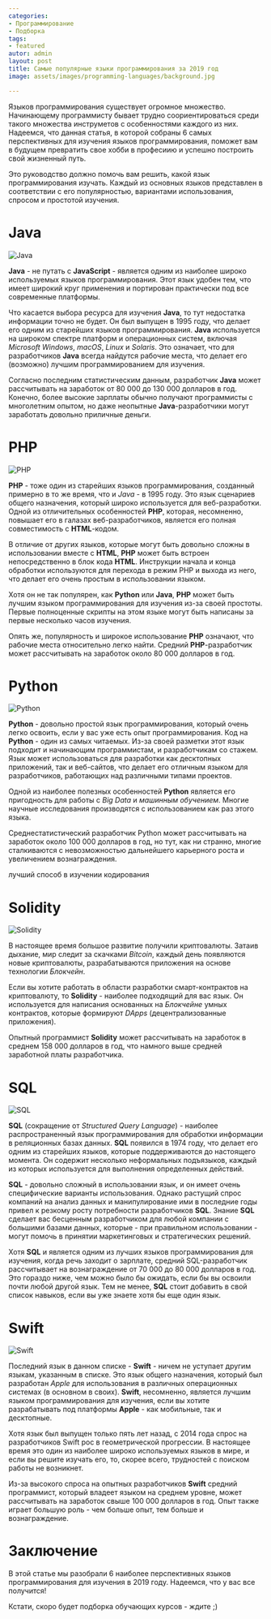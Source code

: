 ```yaml
---
categories:
- Программирование
- Подборка
tags:
- featured
autor: admin
layout: post
title: Самые популярные языки программирования за 2019 год
image: assets/images/programming-languages/background.jpg

---
```

Языков программирования существует огромное множество. Начинающему программисту бывает трудно соориентироваться среди такого множества инструметов с особенностями каждого из них. Надеемся, что данная статья, в которой собраны 6 самых перспективных для изучения языков программирования, поможет вам в будущем превратить свое хобби в професиию и успешно построить свой жизненный путь.

Это руководство должно помочь вам решить, какой язык программирования изучать. Каждый из основных языков представлен в соответствии с его популярностью, вариантами использования, спросом и простотой изучения.

# Java

![Java](https://coding-ti.me/assets/images/programming-languages/java.jpg)

**Java** - не путать с **JavaScript** - является одним из наиболее широко используемых языков программирования. Этот язык удобен тем, что имеет широкий круг применения и портирован практически под все современные платформы.

Что касается выбора ресурса для изучения **Java**, то тут недостатка информации точно не будет. Он был выпущен в 1995 году, что делает его одним из старейших языков программирования. **Java** используется на широком спектре платформ и операционных систем, включая *Microsoft Windows*, *macOS*, *Linux* и *Solaris*. Это означает, что для разработчиков **Java** всегда найдутся рабочие места, что делает его (возможно) лучшим программированием для изучения.

Согласно последним статистическим данным, разработчик **Java** может рассчитывать на заработок от 80 000 до 130 000 долларов в год. Конечно, более высокие зарплаты обычно получают программисты с многолетним опытом, но даже неопытные **Java**-разработчики могут заработать довольно приличные деньги.

# PHP

![PHP](https://coding-ti.me/assets/images/programming-languages/php.jpg)

**PHP** - тоже один из старейших языков программирования, созданный примерно в то же время, что и *Java* - в 1995 году. Это язык сценариев общего назначения, который широко используется для веб-разработки. Одной из отличительных особенностей **PHP**, которая, несомненно, повышает его в галазах веб-разработчиков, является его полная совместимость с **HTML**-кодом.

В отличие от других языков, которые могут быть довольно сложны в использовании вместе с **HTML**, **PHP** может быть встроен непосредственно в блок кода **HTML**. Инструкции начала и конца обработки используются для перехода в режим PHP и выхода из него, что делает его очень простым в использовании языком.

Хотя он не так популярен, как **Python** или **Java**, **PHP** может быть лучшим языком программирования для изучения из-за своей простоты. Первые полноценные скрипты на этом языке могут быть написаны за первые несколько часов изучения.

Опять же, популярность и широкое использование **PHP** означают, что рабочие места относительно легко найти. Средний **PHP**-разработчик может рассчитывать на заработок около 80 000 долларов в год.

# Python

![Python](https://coding-ti.me/assets/images/programming-languages/python.jpg)

**Python** - довольно простой язык программирования, который очень легко освоить, если у вас уже есть опыт программирования. Код на **Python** - один из самых читаемых. Из-за своей разметки этот язык подходит и начинающим программистам, и разработчикам со стажем. Язык может использоваться для разработки как десктопных приложений, так и веб-сайтов, что делает его отличным языком для разработчиков, работающих над различными типами проектов.

Одной из наиболее полезных особенностей **Python** является его пригодность для работы с *Big Data* и *машинным обучением*. Многие научные исследования производятся с использованием как раз этого языка.

Среднестатистический разработчик Python может рассчитывать на заработок около 100 000 долларов в год, но тут, как ни странно, многие сталкиваются с невозможностью дальнейшего карьерного роста и увеличением вознаграждения.

лучший способ в изучении кодирования

# Solidity

![Solidity](https://coding-ti.me/assets/images/programming-languages/solidity.jpg)

В настоящее время большое развитие получили криптовалюты. Затаив дыхание, мир следит за скачками *Bitcoin*, каждый день появляются новые криптовалюты, разрабатываются приложения на основе технологии *Блокчейн*.

Если вы хотите работать в области разработки смарт-контрактов на криптовалюту, то **Solidity** - наиболее подходящий для вас язык. Он используется для написания основанных на *Блокчейне* умных контрактов, которые формируют *DApps* (децентрализованные приложения).

Опытный программист **Solidity** может рассчитывать на заработок в среднем 158 000 долларов в год, что намного выше средней заработной платы разработчика. 

# SQL

![SQL](https://coding-ti.me/assets/images/programming-languages/sql.png)

**SQL** (сокращение от *Structured Query Language*) - наиболее распространенный язык программирования для обработки информации в реляционных базах данных. **SQL** появился в 1974 году, что делает его одним из старейших языков, которые поддерживаются до настоящего момента. Он содержит несколько неформальных подъязыков, каждый из которых используется для выполнения определенных действий.

**SQL** - довольно сложный в использовании язык, и он имеет очень специфические варианты использования. Однако растущий спрос компаний на анализ данных и манипулирование ими в последние годы привел к резкому росту потребности разработчиков **SQL**. Знание **SQL** сделает вас бесценным разработчиком для любой компании с большими базами данных, которые - при правильном использовании - могут помочь в принятии маркетинговых и стратегических решений.

Хотя **SQL** и является одним из лучших языков программирования для изучения, когда речь заходит о зарплате, средний SQL-разработчик рассчитывает на вознаграждение от 70 000 до 80 000 долларов в год. Это гораздо ниже, чем можно было бы ожидать, если бы вы освоили почти любой другой язык. Тем не менее, **SQL** стоит добавить в свой список навыков, если вы уже знаете хотя бы еще один язык.

# Swift

![Swift](https://coding-ti.me/assets/images/programming-languages/swift.jpeg)

Последний язык в данном списке - **Swift** - ничем не уступает другим языкам, указанным в списке. Это язык общего назначения, который был разработан *Apple* для использования в различных операционных системах (в основном в своих). **Swift**, несомненно, является лучшим языком программирования для изучения, если вы хотите разрабатывать под платформы **Apple** - как мобильные, так и десктопные.

Хотя язык был выпущен только пять лет назад, с 2014 года спрос на разработчиков Swift рос в геометрической прогрессии. В настоящее время это один из наиболее широко используемых языков в мире, и если вы решите изучать его, то, скорее всего, трудностей с поиском работы не возникнет.

Из-за высокого спроса на опытных разработчиков **Swift** средний программист, который владеет языком на среднем уровне, может рассчитывать на заработок свыше 100 000 долларов в год. Опыт также играет большую роль - чем больше опыт, тем  больше и вознаграждение.

# Заключение

В этой статье мы разобрали 6 наиболее перспективных языков программирования для изучения в 2019 году. Надеемся, что у вас все получится!

Кстати, скоро будет подборка обучающих курсов - ждите ;)
